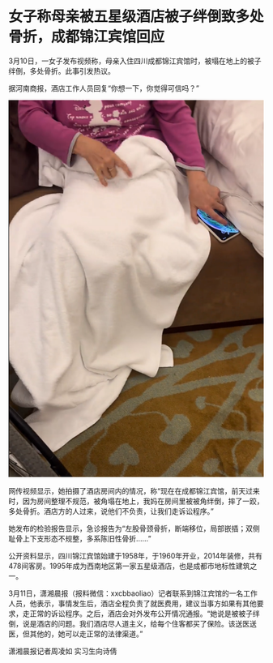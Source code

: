 # 女子称母亲被五星级酒店被子绊倒致多处骨折，成都锦江宾馆回应

3月10日，一女子发布视频称，母亲入住四川成都锦江宾馆时，被塌在地上的被子绊倒，多处骨折。此事引发热议。

据河南商报，酒店工作人员回复“你想一下，你觉得可信吗？”

![abbd4c515c77037028fbbd822a25b7ba.jpg](https://raw.githubusercontent.com/qqhsx/qqnews_image/main/2024/03/11/女子称母亲被五星级酒店被子绊倒致多处骨折，成都锦江宾馆回应/abbd4c515c77037028fbbd822a25b7ba.jpg)

网传视频显示，她拍摄了酒店房间内的情况，称“现在在成都锦江宾馆，前天过来时，因为房间整理不规范，被角塌在地上，我妈在房间里被被角绊倒，摔了一跤，多处骨折。酒店方的人过来，说他们不负责，让我们走诉讼程序。”

她发布的检验报告显示，急诊报告为“左股骨颈骨折，断端移位，局部嵌插；双侧耻骨上下支形态不规整，多系陈旧性骨折……”

公开资料显示，四川锦江宾馆始建于1958年，于1960年开业，2014年装修，共有478间客房。1995年成为西南地区第一家五星级酒店，也是成都市地标性建筑之一。

3月11日，潇湘晨报（报料微信：xxcbbaoliao）记者联系到锦江宾馆的一名工作人员，他表示，事情发生后，酒店全程负责了就医费用，建议当事方如果有其他要求，走正常的诉讼程序。之后，酒店会对外发布公开情况通报。“她说是被被子绊倒，说是酒店的问题。我们酒店尽人道主义，给每个住客都买了保险。该送医送医，但其他的，她可以走正常的法律渠道。”

潇湘晨报记者周凌如 实习生向诗倩


